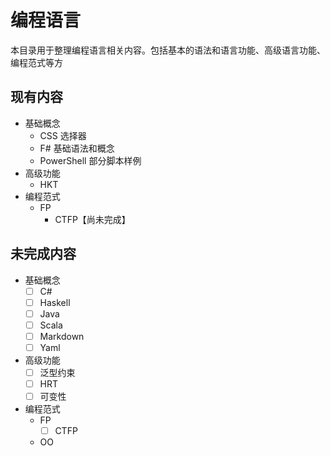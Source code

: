 # 编程语言

本目录用于整理编程语言相关内容。包括基本的语法和语言功能、高级语言功能、编程范式等方

## 现有内容

+ 基础概念
  + CSS 选择器
  + F# 基础语法和概念
  + PowerShell 部分脚本样例
+ 高级功能
  + HKT
+ 编程范式
  + FP
    + CTFP【尚未完成】

## 未完成内容

+ 基础概念
  + [ ] C#
  + [ ] Haskell
  + [ ] Java
  + [ ] Scala
  + [ ] Markdown
  + [ ] Yaml
+ 高级功能
  + [ ] 泛型约束
  + [ ] HRT
  + [ ] 可变性
+ 编程范式
  + FP
    + [ ] CTFP
  + OO
